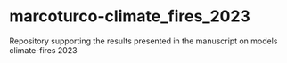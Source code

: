 # marcoturco-climate_fires_2023
Repository supporting the results presented in the manuscript on models climate-fires 2023
